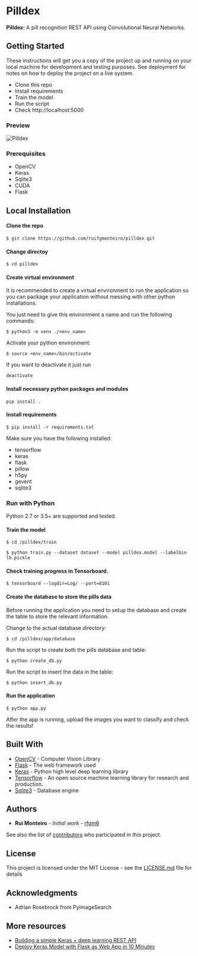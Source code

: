 # Pilldex

**Pilldex:** A pill recognition REST API using Convolutional Neural Networks.

## Getting Started

These instructions will get you a copy of the project up and running on your local machine for development and testing purposes. See deployment for notes on how to deploy the project on a live system.

- Clone this repo 
- Install requirements
- Train the model
- Run the script
- Check http://localhost:5000

### Preview

![Pilldex](https://raw.githubusercontent.com/ruifgmonteiro/pilldex/master/example.png)

### Prerequisites

- OpenCV
- Keras
- Sqlite3
- CUDA
- Flask

## Local Installation

#### Clone the repo

```shell
$ git clone https://github.com/ruifgmonteiro/pilldex.git
```

#### Change directoy

```shell
$ cd pilldex
```

#### Create virtual environment

It is recommended to create a virtual environment to run the application so you can package your application without messing with other python installations. 

You just need to give this environment a name and run the following commands:

```shell
$ python3 -m venv ./<env_name>
```

Activate your python environment:

```shell
$ source <env_name>/bin/activate
```

If you want to deactivate it just run 

```shell 
deactivate
```

#### Install necessary python packages and modules 

```shell
pip install .
```

#### Install requirements

```shell
$ pip install -r requirements.txt
```

Make sure you have the following installed:
- tensorflow
- keras
- flask
- pillow
- h5py
- gevent
- sqlite3

### Run with Python

Python 2.7 or 3.5+ are supported and tested.

#### Train the model


```shell
$ cd /pilldex/train

$ python train.py --dataset dataset --model pilldex.model --labelbin lb.pickle
```

#### Check training progress in Tensorboard.

```shell
$ tensorboard --logdir=Log/ --port=8101
```

#### Create the database to store the pills data

Before running the application you need to setup the database and create the table to store the relevant information.

Change to the actual database directory:

```shell
$ cd /pilldex/app/database
```

Run the script to create both the pills database and table:

```shell
$ python create_db.py 
```

Run the script to insert the data in the table:

```shell
$ python insert_db.py
```

#### Run the application

```shell
$ python app.py
```

After the app is running, upload the images you want to classify and check the results!

## Built With

* [OpenCV](https://github.com/opencv/opencv) - Computer Vision Library
* [Flask](http://flask.pocoo.org/docs/1.0/) - The web framework used
* [Keras](https://keras.io/) - Python high level deep learning library
* [Tensorflow](https://www.tensorflow.org/) - An open source machine learning library for research and production.
* [Sqlite3](https://www.sqlite.org/docs.html) - Database engine

## Authors

* **Rui Monteiro** - *Initial work* - [rfgm6](https://github.com/rfgm6)

See also the list of [contributors](https://github.com/pilldex/graphs/contributors) who participated in this project.

## License

This project is licensed under the MIT License - see the [LICENSE.md](LICENSE.md) file for details

## Acknowledgments

* Adrian Rosebrock from PyImageSearch

## More resources

* [Building a simple Keras + deep learning REST API](https://blog.keras.io/building-a-simple-keras-deep-learning-rest-api.html)
* [Deploy Keras Model with Flask as Web App in 10 Minutes](https://github.com/mtobeiyf/keras-flask-deploy-webapp)

